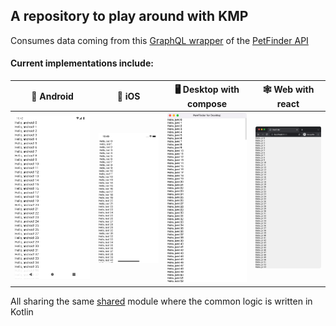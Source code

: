 ## A repository to play around with KMP

Consumes data coming from this [GraphQL wrapper](https://github.com/StylianosGakis/pawfinder-graphql) of
the [PetFinder API](https://www.petfinder.com/developers/)

#### Current implementations include:

|                 🤖 Android                 |                 🍎 iOS                 |              🖥 Desktop with compose               |              🕸 Web with react               |
|:------------------------------------------:|:--------------------------------------:|:--------------------------------------------------:|:--------------------------------------------:|
| <img src="images/android.png" width="350"> | <img src="images/iOS.png" width="350"> | <img src="images/desktop-compose.png" width="350"> | <img src="images/web-react.png" width="350"> |

All sharing the same [shared](./shared) module where the common logic is written in Kotlin
